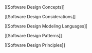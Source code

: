 [[Software Design Concepts]]

[[Software Design Considerations]]

[[Software Design Modeling Languages]]

[[Software Design Patterns]]

[[Software Design Principles]]